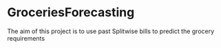 # GroceriesForecasting
The aim of this project is to use past Splitwise bills to predict the grocery requirements
